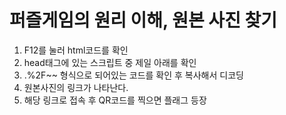 # 퍼즐게임의 원리 이해, 원본 사진 찾기
1. F12를 눌러 html코드를 확인
2. head태그에 있는 스크립트 중 제일 아래를 확인
3. .%2F~~ 형식으로 되어있는 코드를 확인 후 복사해서 디코딩
4. 원본사진의 링크가 나타난다.
5. 해당 링크로 접속 후 QR코드를 찍으면 플래그 등장
